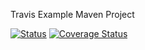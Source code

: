 Travis Example Maven Project

[![Status](https://travis-ci.org/sundaymtn/waterline.png)](https://travis-ci.org/sundaymtn/waterline)
[![Coverage Status](https://coveralls.io/repos/sundaymtn/waterline/badge.png)](https://coveralls.io/r/sundaymtn/waterline)
